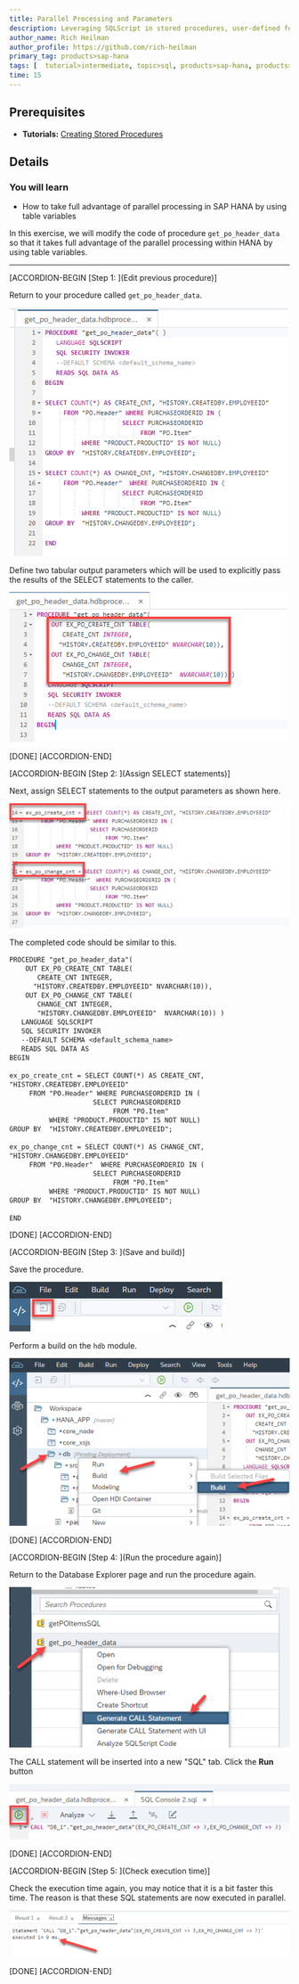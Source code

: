 ```yaml
---
title: Parallel Processing and Parameters
description: Leveraging SQLScript in stored procedures, user-defined functions, and user-defined libraries.
author_name: Rich Heilman
author_profile: https://github.com/rich-heilman
primary_tag: products>sap-hana
tags: [  tutorial>intermediate, topic>sql, products>sap-hana, products>sap-hana\,-express-edition ]
time: 15
---
```

## Prerequisites  
- **Tutorials:** [Creating Stored Procedures](xsa-sqlscript-stored-proc)

## Details
### You will learn  
- How to take full advantage of parallel processing in SAP HANA by using table variables

In this exercise, we will modify the code of procedure `get_po_header_data`  so that it takes full advantage of the parallel processing within HANA by using table variables.

---

[ACCORDION-BEGIN [Step 1: ](Edit previous procedure)]

Return to your procedure called `get_po_header_data`.

![Existing Procedure](1.png)

Define two tabular output parameters which will be used to explicitly pass the results of the SELECT statements to the caller.

![Define output](2.png)


[DONE]
[ACCORDION-END]

[ACCORDION-BEGIN [Step 2: ](Assign SELECT statements)]

Next, assign SELECT statements to the output parameters as shown here.

![assign select](3.png)

The completed code should be similar to this.

```
PROCEDURE "get_po_header_data"(
    OUT EX_PO_CREATE_CNT TABLE(
       CREATE_CNT INTEGER,
      "HISTORY.CREATEDBY.EMPLOYEEID" NVARCHAR(10)),
    OUT EX_PO_CHANGE_CNT TABLE(
       CHANGE_CNT INTEGER,
       "HISTORY.CHANGEDBY.EMPLOYEEID"  NVARCHAR(10)) )  
   LANGUAGE SQLSCRIPT
   SQL SECURITY INVOKER
   --DEFAULT SCHEMA <default_schema_name>
   READS SQL DATA AS
BEGIN

ex_po_create_cnt = SELECT COUNT(*) AS CREATE_CNT, "HISTORY.CREATEDBY.EMPLOYEEID"
     FROM "PO.Header" WHERE PURCHASEORDERID IN (
                     SELECT PURCHASEORDERID
                          FROM "PO.Item"
          WHERE "PRODUCT.PRODUCTID" IS NOT NULL)
GROUP BY  "HISTORY.CREATEDBY.EMPLOYEEID";

ex_po_change_cnt = SELECT COUNT(*) AS CHANGE_CNT, "HISTORY.CHANGEDBY.EMPLOYEEID"
     FROM "PO.Header"  WHERE PURCHASEORDERID IN (
                     SELECT PURCHASEORDERID
                          FROM "PO.Item"
          WHERE "PRODUCT.PRODUCTID" IS NOT NULL)
GROUP BY  "HISTORY.CHANGEDBY.EMPLOYEEID";

END
```


[DONE]
[ACCORDION-END]

[ACCORDION-BEGIN [Step 3: ](Save and build)]

Save the procedure.

![Save Procedure](5.png)

Perform a build on the `hdb` module.

![Build Module](6.png)


[DONE]
[ACCORDION-END]

[ACCORDION-BEGIN [Step 4: ](Run the procedure again)]

Return to the Database Explorer page and run the procedure again.

![HRTT](7.png)

The CALL statement will be inserted into a new "SQL" tab. Click the **Run** button

![Run](9.png)


[DONE]
[ACCORDION-END]

[ACCORDION-BEGIN [Step 5: ](Check execution time)]

Check the execution time again, you may notice that it is a bit faster this time. The reason is that these SQL statements are now executed in parallel.

![Check execution time](10.png)

[DONE]
[ACCORDION-END]
